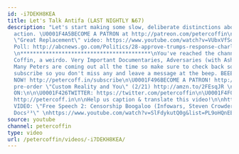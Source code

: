 ```yaml
---
id: -i7DEKH8KEA
title: Let's Talk Antifa (LAST NIGHTLY №67)
description: "Let's start making some slow, deliberate distinctions about anti-fascist
  action. \U0001F4A5BECOME A PATRON at http://patreon.com/petercoffin\n\nShaun & Jen's
  \"Great Replacement\" video: https://www.youtube.com/watch?v=VUbxVfSqtt8\n\nWaPo/ABC
  Poll: http://abcnews.go.com/Politics/28-approve-trumps-response-charlottesville-poll/story?id=49334079\n
  \n*****************************************\nYou've reached the channel of Peter
  Coffin, a weirdo. Very Important Documentaries, Adversaries (with Ashleigh!) and
  Many Peters are coming out all the time so make sure to check back soon. Please
  subscribe so you don't miss any and leave a message at the beep. BEEEEEEEEEP.\n\n\U0001F4FASubscribe
  NOW! http://petercoff.in/subscribe\n\U0001F496BECOME A PATRON! http://patreon.com/petercoffin\n\U0001F4D5
  pre-order \"Custom Reality and You\" (2/21) http://amzn.to/2FEsqJR \n\nFOLLOW PETER
  ON:\n\n\U0001F426TWITTER: https://twitter.com/petercoffin\n\U0001F4F0MEDIUM: https://medium.com/@petercoffin\n\U0001F4F1NOTIFICATIONS:
  http://petercoff.in\n\nHelp us caption & translate this video!\n\nhttps://amara.org/v/daGR/\n\n-~-~~-~~~-~~-~-\nNEW
  VIDEO: \"Free Speech 2: Censorship Boogaloo (Infowars, Steven Crowder) | Very Important
  Docs²³\" \nhttps://www.youtube.com/watch?v=SlFdykutQ0g&list=PL9oHQnEByWyXObkJN9YYQS9hxBjpN8RLG\n-~-~~-~~~-~~-~-"
source: youtube
channel: petercoffin
type: video
url: /petercoffin/videos/-i7DEKH8KEA/
---
```

